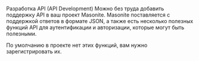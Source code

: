 Разработка API (API Development)
Можно без труда добавить поддержку API в ваш проект Masonite. Masonite 
поставляется с поддержкой ответов в формате JSON, а также есть несколько 
полезных функций API для аутентификации и авторизации, которые могут быть 
полезными. 

По умолчанию в проекте нет этих функций, вам нужно зарегистрировать их.
